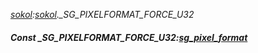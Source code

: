 _[sokol](../../modules/sokol/sokol-module.md):[sokol](../../modules/sokol/sokol-module.md).\_SG\_PIXELFORMAT\_FORCE\_U32_
##### Const \_SG\_PIXELFORMAT\_FORCE\_U32:[sg_pixel_format](../../modules/sokol/sokol-sg_pixel_format.md)

